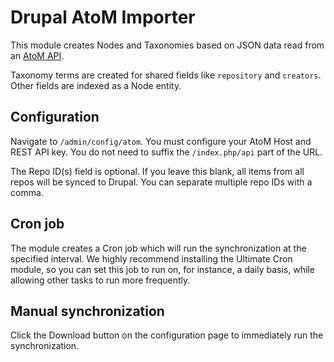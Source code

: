 # Drupal AtoM Importer

This module creates Nodes and Taxonomies based on JSON data read from an [AtoM API](https://www.accesstomemory.org/en/docs/latest/dev-manual/api/api-intro/).

Taxonomy terms are created for shared fields like `repository` and `creators`. Other fields are indexed as a Node entity.

## Configuration

Navigate to `/admin/config/atom`. You must configure your AtoM Host and REST API key. You do not need to suffix the `/index.php/api` part of the URL.

The Repo ID(s) field is optional. If you leave this blank, all items from all repos will be synced to Drupal. You can separate multiple repo IDs with a comma.

## Cron job

The module creates a Cron job which will run the synchronization at the specified interval. We highly recommend installing the Ultimate Cron module, so you can set this job to run on, for instance, a daily basis, while allowing other tasks to run more frequently.

## Manual synchronization

Click the Download button on the configuration page to immediately run the synchronization.

